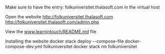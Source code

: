 Make sure to have the entry:
folkuniversitet.thalasoft.com in the virtual host

Open the website
http://folkuniversitet.thalasoft.com
http://folkuniversitet.thalasoft.com/admin.php

View the www.learnintouch/README.md file

Installing the website
docker stack deploy --compose-file docker-compose-dev.yml folkuniversitet
docker stack rm folkuniversitet

